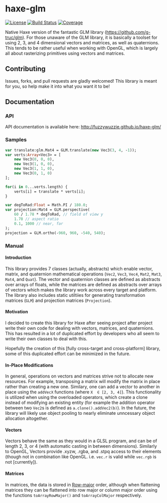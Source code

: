 # haxe-glm
[![License](https://img.shields.io/badge/license-MIT-blue.svg?style=flat-square)](https://github.com/FuzzyWuzzie/haxe-glm/blob/master/LICENSE) [![Build Status](https://img.shields.io/travis/FuzzyWuzzie/haxe-glm.svg?style=flat-square)](https://travis-ci.org/FuzzyWuzzie/haxe-glm) [![Coverage](https://img.shields.io/badge/coverage-100%25-brightgreen.svg?style=flat-square)](https://github.com/FuzzyWuzzie/haxe-glm/blob/master/coverage.json)

Native Haxe version of the fantastic GLM library (https://github.com/g-truc/glm). For those unaware of the GLM library, it is basically a toolset for using 2, 3, and 4 dimensional vectors and matrices, as well as quaternions. This tends to be rather useful when working with OpenGL, which is largely all about rasterizing primitives using vectors and matrices.

## Contributing

Issues, forks, and pull requests are gladly welcomed! This library is meant for you, so help make it into what you want it to be!

## Documentation

### API

API documentation is available here: http://fuzzywuzzie.github.io/haxe-glm/

### Samples

```haxe
var translate:glm.Mat4 = GLM.translate(new Vec3(3, 4, -1));
var verts:Array<Vec3> = [
	new Vec3(0, 0, 0),
	new Vec3(1, 0, 0),
	new Vec3(1, 1, 0),
	new Vec3(0, 1, 0)
];

for(i in 0...verts.length) {
	verts[i] = translate * verts[i];
}
```

```haxe
var degToRad:Float = Math.PI / 180.0;
var projection:Mat4 = GLM.perspective(
	60 / 1.78 * degToRad, // field of view y
	1.78 // aspect ratio
	0.1, 1000 // near, far
);
projection = GLM.ortho(-960, 960, -540, 540);
```

### Manual

#### Introduction

This library provides 7 classes (actually, abstracts) which enable vector, matrix, and quaternion mathematical operations (`Vec2`, `Vec3`, `Vec4`, `Mat2`, `Mat3`, `Mat4`, and `Quat`). The vector and quaternion classes are defined as abstracts over arrays of floats, while the matrices are defined as abstracts over arrays of vectors which makes the library work across every target and platform. The library also includes static utiltiies for generating transformation matrices (`GLM`) and projection matrices (`Projection`).

#### Motivation

I decided to create this library for Haxe after seeing project after project write their own code for dealing with vectors, matrices, and quaternions. This has resulted in a lot of duplicated effort by developers who all seem to write their own classes to deal with this.

Hopefully the creation of this [fully cross-target and cross-platform] library, some of this duplicated effort can be minimized in the future.

#### In-Place Modifications

In general, operations on vectors and matrices strive not to allocate new resources. For example, transposing a matrix will modify the matrix in place rather than creating a new one. Similary, one can add a vector to another in place using the `addVecX` functions (where `X  ∈ [2, 3, 4]`). This functionality is utilized when using the overloaded operators, which create a clone instead of modifying an existing entity (for example the addition operator between two `Vec2`s is defined as `a.clone().addVec2(b)`). In the future, the library will likely use object pooling to nearly eliminate unncessary object allocation altogether.

#### Vectors

Vectors behave the same as they would in a GLSL program, and can be of length 2, 3, or 4 (with automatic casting in between dimensions). Similarly to OpenGL, Vectors provide .xyzw, .rgba, and .stpq access to their elements (though not in combination like OpenGL. i.e. `vec.r` is valid while `vec.rgb` is not [currently]).

#### Matrices

In matrices, the data is stored in [Row-major](https://en.wikipedia.org/wiki/Row-major_order) order, although when flattening matrices they can be flattened into row major or column major order using the functions `toArrayRowMajor()` and `toArrayColMajor` respectively.
